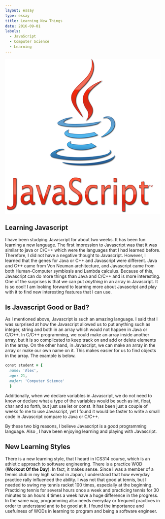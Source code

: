 ```yaml
---
layout: essay
type: essay
title: Learning New Things
date: 2016-09-01
labels:
  - JavaScript
  - Computer Science
  - Learning
---
```


<div class="ui small rounded images">
  <img class="ui image" src="../images/javascript.png">
</div>

## Learning Javascript

I have been studying Javascript for about two weeks.  It has been fun learning a new language.  The first impression to Javascript was that it was similar to java or C/C++ which were the languages that I had learned before.  Therefore, I did not have a negative thought to Javascript.  However, I learned that the genes for Java or C++ and Javascript were different.  Java and C++ came from Von Neuman architecture, and Javascript came from both Human-Computer symbiosis and Lambda calculus.  Because of this, Javascript can do more things than Java and C/C++ and is more interesting. One of the surprises is that we can put *anything* in an array in Javascript.  It is so cool!  I am looking forward to learning more about Javascript and play with it to find new interesting features that I can use.  

## Is Javascript Good or Bad?

As I mentioned above, Javascript is such an amazing language.  I said that I was surprised at how the Javascript allowed us to put anything such as integer, string and both in an array which would not happen in Java or C/C++.  In C/C++ programming, we could make an array inside another array, but it is so complicated to keep track on and add or delete elements in the array.  On the other hand, in Javascript, we can make an array in the array or make our own name on it. This makes easier for us to find objects in the array.  The example is below.

```ruby
const student = {
  name: 'Alex',
  age: 21,
  major: 'Computer Science'
  }
```

Additionally, when we declare variables in Javascript, we do not need to know or declare what a type of the variables would be such as int, float, char and so forth, but just use let or const.  It has been just a couple of weeks fo me to use Javascript, yet I found it would be faster to write a small code in Javascript compare to Java or C/C++.

By these two big reasons, I believe Javascript is a *good* programming language. Also , I have been enjoying learning and playing with Javascript.

## New Learning Styles

There is a new learning style, that I heard in ICS314 course, which is an athletic approach to software engineering.  There is a practice WOD (**Workout Of the Day**).  In fact, it makes sense. Since I was a member of a tennis club in my high school in Japan, I understood that how everyday practice rally influenced the ability.  I was not that good at tennis, but I needed to swing my tennis racket 100 times, especially at the beginning.  Practicing tennis for several hours once a week and practicing tennis for 30 minutes to an hours 4 times a week have a huge difference in the progress.  In the same way, programming also needs everyday or frequent practices in order to understand and to be good at it.  I found the importance and usefulness of WODs in learning to program and being a software engineer.


